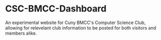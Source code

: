 # CSC-BMCC-Dashboard
An experimental website for Cuny BMCC's Computer Science Club, allowing for relevelant club information to be posted for both visitors and members alike.
